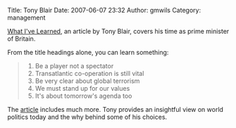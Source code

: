 Title: Tony Blair
Date: 2007-06-07 23:32
Author: gmwils
Category: management

[What I've Learned][], an article by Tony Blair, covers his time as
prime minister of Britain.

From the title headings alone, you can learn something:

> 1.  Be a player not a spectator
> 2.  Transatlantic co-operation is still vital
> 3.  Be very clear about global terrorism
> 4.  We must stand up for our values
> 5.  It's about tomorrow's agenda too

The [article][What I've Learned] includes much more. Tony provides an
insightful view on world politics today and the why behind some of his
choices.

  [What I've Learned]: http://economist.com/opinion/displaystory.cfm?story_id=9257593

